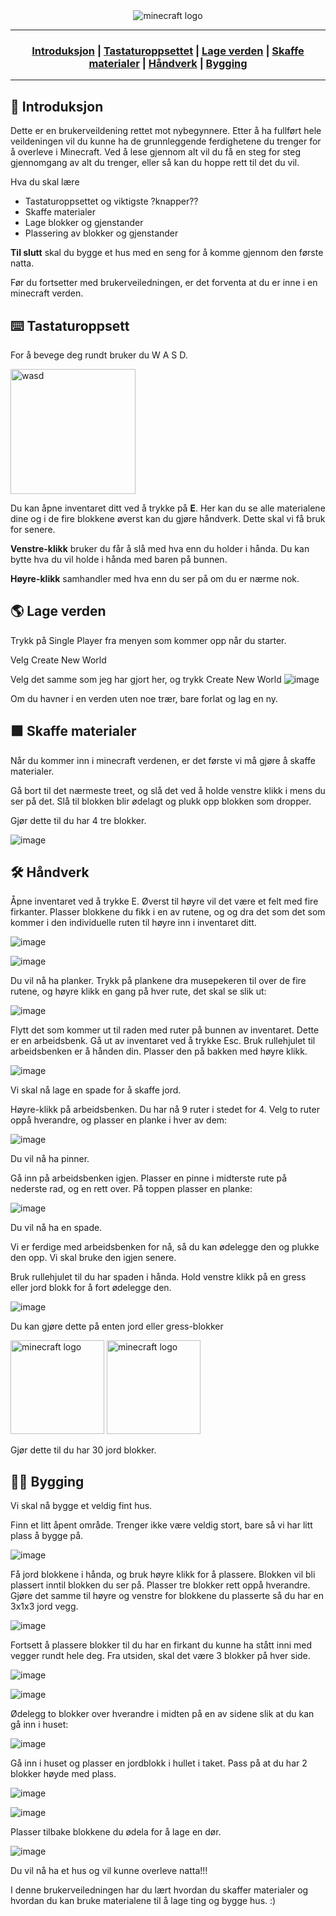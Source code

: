  <div align="center">
   <img src="https://github.com/mpu69/minecraft-brukerveiledning/assets/118540201/d7f01d0d-515a-4d77-acf0-a71f392137e0" alt="minecraft logo" width="auto" height="auto">
 </div>

 ---

<h3 align="center">
  
  [Introduksjon](#-introduksjon) |
  [Tastaturoppsettet](#%EF%B8%8F-tastaturoppsett) |
  [Lage verden](#-lage-verden) |
  [Skaffe materialer](#-skaffe-materialer) |
  [Håndverk](#%EF%B8%8F-h%C3%A5ndverk) |
  [Bygging](%EF%B8%8F-bygging)
  
</h3>

---

 ## 🏁 Introduksjon

Dette er en brukerveildening rettet mot nybegynnere. Etter å ha fullført hele veildeningen vil du kunne ha de grunnleggende ferdighetene du trenger for å overleve i Minecraft. Ved å lese gjennom alt vil du få en steg for steg gjennomgang av alt du trenger, eller så kan du hoppe rett til det du vil.

Hva du skal lære
* Tastaturoppsettet og viktigste ?knapper??
* Skaffe materialer
* Lage blokker og gjenstander
* Plassering av blokker og gjenstander

**Til slutt** skal du bygge et hus med en seng for å komme gjennom den første natta.

Før du fortsetter med brukerveiledningen, er det forventa at du er inne i en minecraft verden.

## ⌨️ Tastaturoppsett

For å bevege deg rundt bruker du W A S D.

  <img src="https://github.com/mpu69/minecraft-brukerveiledning/assets/118540201/5a06813b-f608-4bab-a4de-4eb85e022b43" alt="wasd" width="200" height="auto">

Du kan åpne inventaret ditt ved å trykke på **E**. Her kan du se alle materialene dine og i de fire blokkene øverst kan du gjøre håndverk. Dette skal vi få bruk for senere.

**Venstre-klikk** bruker du får å slå med hva enn du holder i hånda. Du kan bytte hva du vil holde i hånda med baren på bunnen.

**Høyre-klikk** samhandler med hva enn du ser på om du er nærme nok.

## 🌎 Lage verden

Trykk på Single Player fra menyen som kommer opp når du starter.

Velg Create New World

Velg det samme som jeg har gjort her, og trykk Create New World
![image](https://github.com/eliasuran/minecraft-brukerveiledning/assets/118540201/65c81d51-0a76-4e58-82be-d9a2d9ba9503)

Om du havner i en verden uten noe trær, bare forlat og lag en ny.



## 🟩 Skaffe materialer

Når du kommer inn i minecraft verdenen, er det første vi må gjøre å skaffe materialer.

Gå bort til det nærmeste treet, og slå det ved å holde venstre klikk i mens du ser på det. Slå til blokken blir ødelagt og plukk opp blokken som dropper.

Gjør dette til du har 4 tre blokker.

![image](https://github.com/eliasuran/minecraft-brukerveiledning/assets/118540201/7b150f51-ed18-4605-8d5f-522bdd7b47ef)



## 🛠️ Håndverk

Åpne inventaret ved å trykke E. Øverst til høyre vil det være et felt med fire firkanter. Plasser blokkene du fikk i en av rutene, og og dra det som det som kommer i den individuelle ruten til høyre inn i inventaret ditt.


![image](https://github.com/eliasuran/minecraft-brukerveiledning/assets/118540201/1b595499-9f7c-46e3-8cfb-c73d306f0ebf)

![image](https://github.com/eliasuran/minecraft-brukerveiledning/assets/118540201/358965da-b2e3-491c-819c-6c165a74c9e7)



Du vil nå ha planker. Trykk på plankene dra musepekeren til over de fire rutene, og høyre klikk en gang på hver rute, det skal se slik ut:


![image](https://github.com/eliasuran/minecraft-brukerveiledning/assets/118540201/25587414-e8e8-4b1e-88f9-573f47f71fc8)


Flytt det som kommer ut til raden med ruter på bunnen av inventaret. Dette er en arbeidsbenk. Gå ut av inventaret ved å trykke Esc. Bruk rullehjulet til arbeidsbenken er å hånden din. Plasser den på bakken med høyre klikk.


![image](https://github.com/eliasuran/minecraft-brukerveiledning/assets/118540201/d8422e1d-1f4f-4ee9-837a-f9793e933086)


Vi skal nå lage en spade for å skaffe jord.

Høyre-klikk på arbeidsbenken. Du har nå 9 ruter i stedet for 4. Velg to ruter oppå hverandre, og plasser en planke i hver av dem: 


![image](https://github.com/eliasuran/minecraft-brukerveiledning/assets/118540201/4042ed25-a012-4cef-a458-dbfd5b42beff)


Du vil nå ha pinner.

Gå inn på arbeidsbenken igjen. Plasser en pinne i midterste rute på nederste rad, og en rett over. På toppen plasser en planke:


![image](https://github.com/eliasuran/minecraft-brukerveiledning/assets/118540201/5d20b31d-a4d0-475c-895a-323573abdbfb)


Du vil nå ha en spade.

Vi er ferdige med arbeidsbenken for nå, så du kan ødelegge den og plukke den opp. Vi skal bruke den igjen senere.

Bruk rullehjulet til du har spaden i hånda. Hold venstre klikk på en gress eller jord blokk for å fort ødelegge den.


![image](https://github.com/eliasuran/minecraft-brukerveiledning/assets/118540201/acb6919a-def3-4c46-b3a7-3d5ae6c140c5)

Du kan gjøre dette på enten jord eller gress-blokker
<div>
  <img src="https://github.com/eliasuran/minecraft-brukerveiledning/assets/118540201/0fd1466f-29e7-4c4e-bb7c-efea345f8b4c" alt="minecraft logo" width="150" height="150">
   <img src="https://github.com/eliasuran/minecraft-brukerveiledning/assets/118540201/4b86a1c8-18b9-4d68-a2e0-e35c574ab788" alt="minecraft logo" width="150" height="150">
</div>


Gjør dette til du har 30 jord blokker.

## 👷‍♂️ Bygging

Vi skal nå bygge et veldig fint hus.

Finn et litt åpent område. Trenger ikke være veldig stort, bare så vi har litt plass å bygge på.


![image](https://github.com/eliasuran/minecraft-brukerveiledning/assets/118540201/e5bf6111-40de-45ff-88f3-7edbc90f2707)


Få jord blokkene i hånda, og bruk høyre klikk for å plassere. Blokken vil bli plassert inntil blokken du ser på. Plasser tre blokker rett oppå hverandre. Gjøre det samme til høyre og venstre for blokkene du plasserte så du har en 3x1x3 jord vegg.


![image](https://github.com/eliasuran/minecraft-brukerveiledning/assets/118540201/319d490a-83b7-40c3-a2e2-ff480a9af997)


Fortsett å plassere blokker til du har en firkant du kunne ha stått inni med vegger rundt hele deg. Fra utsiden, skal det være 3 blokker på hver side.


![image](https://github.com/eliasuran/minecraft-brukerveiledning/assets/118540201/f48e6362-ad7e-4251-9fb9-b789ae426d17)


![image](https://github.com/eliasuran/minecraft-brukerveiledning/assets/118540201/691163bb-2844-4209-8d86-8ff4cea876f2)


Ødelegg to blokker over hverandre i midten på en av sidene slik at du kan gå inn i huset:


![image](https://github.com/eliasuran/minecraft-brukerveiledning/assets/118540201/a76911ee-a1b9-470f-bbea-38d605423d91)


Gå inn i huset og plasser en jordblokk i hullet i taket. Pass på at du har 2 blokker høyde med plass.


![image](https://github.com/eliasuran/minecraft-brukerveiledning/assets/118540201/0a7af9fb-8e3f-47e4-8ad0-557e6bb1a981)


![image](https://github.com/eliasuran/minecraft-brukerveiledning/assets/118540201/3db1cf20-3b48-4438-a1ad-a2b209138b72)


Plasser tilbake blokkene du ødela for å lage en dør.


![image](https://github.com/eliasuran/minecraft-brukerveiledning/assets/118540201/ab258af1-be65-4191-84d1-0307bc4c986a)


Du vil nå ha et hus og vil kunne overleve natta!!!

I denne brukerveiledningen har du lært hvordan du skaffer materialer og hvordan du kan bruke materialene til å lage ting og bygge hus. :)
